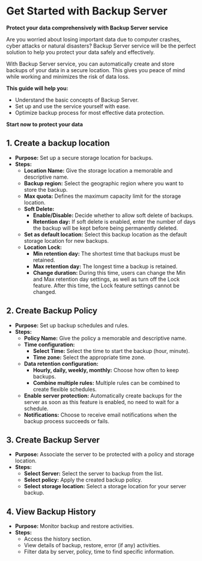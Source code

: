 # Get Started with Backup Server

**Protect your data comprehensively with Backup Server service**

Are you worried about losing important data due to computer crashes, cyber attacks or natural disasters? Backup Server service will be the perfect solution to help you protect your data safely and effectively.

With Backup Server service, you can automatically create and store backups of your data in a secure location. This gives you peace of mind while working and minimizes the risk of data loss.

**This guide will help you:**

* Understand the basic concepts of Backup Server.
* Set up and use the service yourself with ease.
* Optimize backup process for most effective data protection.

**Start now to protect your data**

## 1. Create a backup location <a href="#id-1.-tao-vi-tri-luu-tru-backup-backup-location" id="id-1.-tao-vi-tri-luu-tru-backup-backup-location"></a>

* **Purpose:** Set up a secure storage location for backups.
* **Steps:**
  * **Location Name:** Give the storage location a memorable and descriptive name.
  * **Backup region:** Select the geographic region where you want to store the backup.
  * **Max quota:** Defines the maximum capacity limit for the storage location.
  * **Soft Delete:**
    * **Enable/Disable:** Decide whether to allow soft delete of backups.
    * **Retention day:** If soft delete is enabled, enter the number of days the backup will be kept before being permanently deleted.
  * **Set as default location:** Select this backup location as the default storage location for new backups.
  * **Location Lock:**
    * **Min retention day:** The shortest time that backups must be retained.
    * **Max retention day:** The longest time a backup is retained.
    * **Change duration:** During this time, users can change the Min and Max retention day settings, as well as turn off the Lock feature. After this time, the Lock feature settings cannot be changed.

## 2. Create Backup Policy <a href="#id-2.-tao-chinh-sach-sao-luu-backup-policy" id="id-2.-tao-chinh-sach-sao-luu-backup-policy"></a>

* **Purpose:** Set up backup schedules and rules.
* **Steps:**
  * **Policy Name:** Give the policy a memorable and descriptive name.
  * **Time configuration:**
    * **Select Time:** Select the time to start the backup (hour, minute).
    * **Time zone:** Select the appropriate time zone.
  * **Data retention configuration:**
    * **Hourly, daily, weekly, monthly:** Choose how often to keep backups.
    * **Combine multiple rules:** Multiple rules can be combined to create flexible schedules.
  * **Enable server protection:** Automatically create backups for the server as soon as this feature is enabled, no need to wait for a schedule.
  * **Notifications:** Choose to receive email notifications when the backup process succeeds or fails.

## 3. Create Backup Server <a href="#id-3.-tao-may-chu-sao-luu-backup-server" id="id-3.-tao-may-chu-sao-luu-backup-server"></a>

* **Purpose:** Associate the server to be protected with a policy and storage location.
* **Steps:**
  * **Select Server:** Select the server to backup from the list.
  * **Select policy:** Apply the created backup policy.
  * **Select storage location:** Select a storage location for your server backup.

## 4. View Backup History <a href="#id-4.-xem-lich-su-sao-luu" id="id-4.-xem-lich-su-sao-luu"></a>

* **Purpose:** Monitor backup and restore activities.
* **Steps:**
  * Access the history section.
  * View details of backup, restore, error (if any) activities.
  * Filter data by server, policy, time to find specific information.
